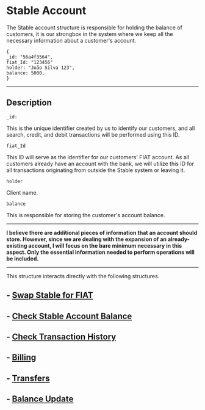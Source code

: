 # **Stable Account**

The Stable account structure is responsible for holding the balance of customers, it is our strongbox in the system where we keep all the necessary information about a customer's account.

    {
    _id: "56a4f3564",
    fiat_Id: "123456"
    holder: "João Silva 123",
    balance: 5000,
    }

__________________

## Description

    _id:
This is the unique identifier created by us to identify our customers, and all search, credit, and debit transactions will be performed using this ID.

    fiat_Id

This ID will serve as the identifier for our customers' FIAT account. As all customers already have an account with the bank, we will utilize this ID for all transactions originating from outside the Stable system or leaving it.

    holder
Client name.

    balance

This is responsible for storing the customer's account balance.

____


**I believe there are additional pieces of information that an account should store. However, since we are dealing with the expansion of an already-existing account, I will focus on the bare minimum necessary in this aspect. Only the essential information needed to perform operations will be included.**

___
This structure interacts directly with the following structures.

## - [Swap Stable for FIAT](./swap_FIAT.md)

## - [Check Stable Account Balance](./CSAB.md)

## - [Check Transaction History](./estruturas/client_history.md)

## - [Billing](./billing.md)

## - [Transfers](./transfer.md)

## - [Balance Update](./balance_Update.md)


  